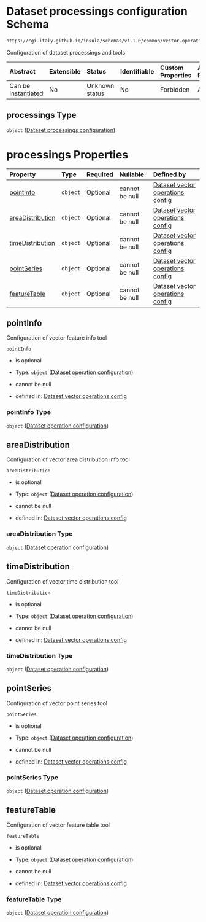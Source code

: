 # Dataset processings configuration Schema

```txt
https://cgi-italy.github.io/insula/schemas/v1.1.0/common/vector-operations-config.schema.json#/properties/processings
```

Configuration of dataset processings and tools

| Abstract            | Extensible | Status         | Identifiable | Custom Properties | Additional Properties | Access Restrictions | Defined In                                                                                                           |
| :------------------ | :--------- | :------------- | :----------- | :---------------- | :-------------------- | :------------------ | :------------------------------------------------------------------------------------------------------------------- |
| Can be instantiated | No         | Unknown status | No           | Forbidden         | Allowed               | none                | [vector-operations-config.schema.json\*](schemas/common/vector-operations-config.schema.json) |

## processings Type

`object` ([Dataset processings configuration](vector-operations-config-properties-dataset-processings-configuration.md))

# processings Properties

| Property                              | Type     | Required | Nullable       | Defined by                                                                                                                                                                                                                                               |
| :------------------------------------ | :------- | :------- | :------------- | :------------------------------------------------------------------------------------------------------------------------------------------------------------------------------------------------------------------------------------------------------- |
| [pointInfo](#pointinfo)               | `object` | Optional | cannot be null | [Dataset vector operations config](vector-operations-config-defs-dataset-operation-configuration.md)        |
| [areaDistribution](#areadistribution) | `object` | Optional | cannot be null | [Dataset vector operations config](vector-operations-config-defs-dataset-operation-configuration.md) |
| [timeDistribution](#timedistribution) | `object` | Optional | cannot be null | [Dataset vector operations config](vector-operations-config-defs-dataset-operation-configuration.md) |
| [pointSeries](#pointseries)           | `object` | Optional | cannot be null | [Dataset vector operations config](vector-operations-config-defs-dataset-operation-configuration.md)      |
| [featureTable](#featuretable)         | `object` | Optional | cannot be null | [Dataset vector operations config](vector-operations-config-defs-dataset-operation-configuration.md)     |

## pointInfo

Configuration of vector feature info tool

`pointInfo`

* is optional

* Type: `object` ([Dataset operation configuration](vector-operations-config-defs-dataset-operation-configuration.md))

* cannot be null

* defined in: [Dataset vector operations config](vector-operations-config-defs-dataset-operation-configuration.md)

### pointInfo Type

`object` ([Dataset operation configuration](vector-operations-config-defs-dataset-operation-configuration.md))

## areaDistribution

Configuration of vector area distribution info tool

`areaDistribution`

* is optional

* Type: `object` ([Dataset operation configuration](vector-operations-config-defs-dataset-operation-configuration.md))

* cannot be null

* defined in: [Dataset vector operations config](vector-operations-config-defs-dataset-operation-configuration.md)

### areaDistribution Type

`object` ([Dataset operation configuration](vector-operations-config-defs-dataset-operation-configuration.md))

## timeDistribution

Configuration of vector time distribution tool

`timeDistribution`

* is optional

* Type: `object` ([Dataset operation configuration](vector-operations-config-defs-dataset-operation-configuration.md))

* cannot be null

* defined in: [Dataset vector operations config](vector-operations-config-defs-dataset-operation-configuration.md)

### timeDistribution Type

`object` ([Dataset operation configuration](vector-operations-config-defs-dataset-operation-configuration.md))

## pointSeries

Configuration of vector point series tool

`pointSeries`

* is optional

* Type: `object` ([Dataset operation configuration](vector-operations-config-defs-dataset-operation-configuration.md))

* cannot be null

* defined in: [Dataset vector operations config](vector-operations-config-defs-dataset-operation-configuration.md)

### pointSeries Type

`object` ([Dataset operation configuration](vector-operations-config-defs-dataset-operation-configuration.md))

## featureTable

Configuration of vector feature table tool

`featureTable`

* is optional

* Type: `object` ([Dataset operation configuration](vector-operations-config-defs-dataset-operation-configuration.md))

* cannot be null

* defined in: [Dataset vector operations config](vector-operations-config-defs-dataset-operation-configuration.md)

### featureTable Type

`object` ([Dataset operation configuration](vector-operations-config-defs-dataset-operation-configuration.md))
